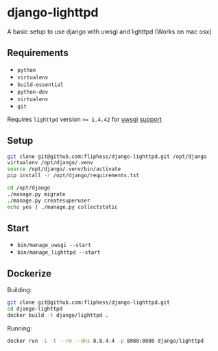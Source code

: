 # django-lighttpd
A basic setup to use django with uwsgi and lighttpd (Works on mac osx)

## Requirements

* `python`
* `virtualenv`
* `build-essential`
* `python-dev`
* `virtualenv`
* `git`

Requires `lighttpd` version `>= 1.4.42` for [uwsgi](http://uwsgi-docs.readthedocs.io/en/latest/Lighttpd.html) [support](https://redmine.lighttpd.net/projects/lighttpd/wiki/HowToPythonWSGI)

## Setup

```bash
git clone git@github.com:fliphess/django-lighttpd.git /opt/django
virtualenv /opt/django/.venv
source /opt/django/.venv/bin/activate
pip install -r /opt/django/requirements.txt

cd /opt/django
./manage.py migrate
./manage.py createsuperuser
echo yes | ./manage.py collectstatic

```

## Start

* `bin/manage_uwsgi --start`
* `bin/manage_lighttpd --start`

## Dockerize

Building:
```bash
git clone git@github.com:fliphess/django-lighttpd.git
cd django-lighttpd
docker build -t django/lighttpd .
```

Running:
```bash
docker run -i -t --rm --dns 8.8.4.4 -p 8080:8080 django/lighttpd
```
